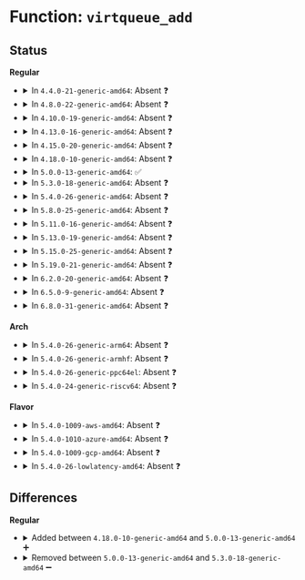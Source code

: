 # Function: <code>virtqueue_add</code>

## Status
<b>Regular</b>
<ul>
<li>
<details>
<summary>In <code>4.4.0-21-generic-amd64</code>: Absent ❓</summary>

```json
{
  "name": "virtqueue_add",
  "collision_type": "Unique Static",
  "inline_type": "Full",
  "funcs": [
    {
      "addr": 18446744071583823937,
      "name": "virtqueue_add",
      "external": false,
      "loc": "drivers/virtio/virtio_ring.c:129",
      "file": "drivers/virtio/virtio_ring.c",
      "inline": "declared, inlined",
      "caller_inline": [
        "drivers/virtio/virtio_ring.c:virtqueue_add_sgs",
        "drivers/virtio/virtio_ring.c:virtqueue_add_inbuf",
        "drivers/virtio/virtio_ring.c:virtqueue_add_outbuf"
      ],
      "caller_func": []
    }
  ],
  "symbols": []
}
```
</details>
</li>
<li>
<details>
<summary>In <code>4.8.0-22-generic-amd64</code>: Absent ❓</summary>

```json
{
  "name": "virtqueue_add",
  "collision_type": "Unique Static",
  "inline_type": "Full",
  "funcs": [
    {
      "addr": 18446744071584154309,
      "name": "virtqueue_add",
      "external": false,
      "loc": "drivers/virtio/virtio_ring.c:260",
      "file": "drivers/virtio/virtio_ring.c",
      "inline": "declared, inlined",
      "caller_inline": [
        "drivers/virtio/virtio_ring.c:virtqueue_add_inbuf",
        "drivers/virtio/virtio_ring.c:virtqueue_add_outbuf",
        "drivers/virtio/virtio_ring.c:virtqueue_add_sgs"
      ],
      "caller_func": []
    }
  ],
  "symbols": []
}
```
</details>
</li>
<li>
<details>
<summary>In <code>4.10.0-19-generic-amd64</code>: Absent ❓</summary>

```json
{
  "name": "virtqueue_add",
  "collision_type": "Unique Static",
  "inline_type": "Full",
  "funcs": [
    {
      "addr": 18446744071584334885,
      "name": "virtqueue_add",
      "external": false,
      "loc": "drivers/virtio/virtio_ring.c:260",
      "file": "drivers/virtio/virtio_ring.c",
      "inline": "declared, inlined",
      "caller_inline": [
        "drivers/virtio/virtio_ring.c:virtqueue_add_inbuf",
        "drivers/virtio/virtio_ring.c:virtqueue_add_outbuf",
        "drivers/virtio/virtio_ring.c:virtqueue_add_sgs"
      ],
      "caller_func": []
    }
  ],
  "symbols": []
}
```
</details>
</li>
<li>
<details>
<summary>In <code>4.13.0-16-generic-amd64</code>: Absent ❓</summary>

```json
{
  "name": "virtqueue_add",
  "collision_type": "Unique Static",
  "inline_type": "Full",
  "funcs": [
    {
      "addr": 18446744071584415909,
      "name": "virtqueue_add",
      "external": false,
      "loc": "drivers/virtio/virtio_ring.c:260",
      "file": "drivers/virtio/virtio_ring.c",
      "inline": "declared, inlined",
      "caller_inline": [
        "drivers/virtio/virtio_ring.c:virtqueue_add_inbuf_ctx",
        "drivers/virtio/virtio_ring.c:virtqueue_add_inbuf",
        "drivers/virtio/virtio_ring.c:virtqueue_add_outbuf",
        "drivers/virtio/virtio_ring.c:virtqueue_add_sgs"
      ],
      "caller_func": []
    }
  ],
  "symbols": []
}
```
</details>
</li>
<li>
<details>
<summary>In <code>4.15.0-20-generic-amd64</code>: Absent ❓</summary>

```json
{
  "name": "virtqueue_add",
  "collision_type": "Unique Static",
  "inline_type": "Full",
  "funcs": [
    {
      "addr": 18446744071584823478,
      "name": "virtqueue_add",
      "external": false,
      "loc": "drivers/virtio/virtio_ring.c:260",
      "file": "drivers/virtio/virtio_ring.c",
      "inline": "declared, inlined",
      "caller_inline": [
        "drivers/virtio/virtio_ring.c:virtqueue_add_inbuf_ctx",
        "drivers/virtio/virtio_ring.c:virtqueue_add_inbuf",
        "drivers/virtio/virtio_ring.c:virtqueue_add_outbuf",
        "drivers/virtio/virtio_ring.c:virtqueue_add_sgs"
      ],
      "caller_func": []
    }
  ],
  "symbols": []
}
```
</details>
</li>
<li>
<details>
<summary>In <code>4.18.0-10-generic-amd64</code>: Absent ❓</summary>

```json
{
  "name": "virtqueue_add",
  "collision_type": "Unique Static",
  "inline_type": "Full",
  "funcs": [
    {
      "addr": 18446744071585054725,
      "name": "virtqueue_add",
      "external": false,
      "loc": "drivers/virtio/virtio_ring.c:259",
      "file": "drivers/virtio/virtio_ring.c",
      "inline": "declared, inlined",
      "caller_inline": [
        "drivers/virtio/virtio_ring.c:virtqueue_add_inbuf_ctx",
        "drivers/virtio/virtio_ring.c:virtqueue_add_inbuf",
        "drivers/virtio/virtio_ring.c:virtqueue_add_outbuf",
        "drivers/virtio/virtio_ring.c:virtqueue_add_sgs"
      ],
      "caller_func": []
    }
  ],
  "symbols": []
}
```
</details>
</li>
<li>
<details>
<summary>In <code>5.0.0-13-generic-amd64</code>: ✅</summary>

```c
int virtqueue_add(struct virtqueue * _vq, struct scatterlist * * sgs, unsigned int total_sg, unsigned int out_sgs, unsigned int in_sgs, void * data, void * ctx, gfp_t gfp)
```

```json
{
  "name": "virtqueue_add",
  "collision_type": "Unique Static",
  "inline_type": "No",
  "funcs": [
    {
      "addr": 18446744071585161968,
      "name": "virtqueue_add",
      "external": false,
      "loc": "drivers/virtio/virtio_ring.c:1689",
      "file": "drivers/virtio/virtio_ring.c",
      "inline": "seen, unknown",
      "caller_inline": [],
      "caller_func": [
        "drivers/virtio/virtio_ring.c:virtqueue_add_inbuf_ctx",
        "drivers/virtio/virtio_ring.c:virtqueue_add_inbuf",
        "drivers/virtio/virtio_ring.c:virtqueue_add_outbuf",
        "drivers/virtio/virtio_ring.c:virtqueue_add_sgs"
      ]
    }
  ],
  "symbols": [
    {
      "addr": 18446744071585161968,
      "name": "virtqueue_add",
      "section": ".text",
      "bind": "STB_LOCAL",
      "size": 2799
    }
  ]
}
```
</details>
</li>
<li>
<details>
<summary>In <code>5.3.0-18-generic-amd64</code>: Absent ❓</summary>

```json
{
  "name": "virtqueue_add",
  "collision_type": "Unique Static",
  "inline_type": "Full",
  "funcs": [
    {
      "addr": 18446744071585374565,
      "name": "virtqueue_add",
      "external": false,
      "loc": "drivers/virtio/virtio_ring.c:1694",
      "file": "drivers/virtio/virtio_ring.c",
      "inline": "declared, inlined",
      "caller_inline": [
        "drivers/virtio/virtio_ring.c:virtqueue_add_inbuf_ctx",
        "drivers/virtio/virtio_ring.c:virtqueue_add_inbuf",
        "drivers/virtio/virtio_ring.c:virtqueue_add_outbuf",
        "drivers/virtio/virtio_ring.c:virtqueue_add_sgs"
      ],
      "caller_func": []
    }
  ],
  "symbols": []
}
```
</details>
</li>
<li>
<details>
<summary>In <code>5.4.0-26-generic-amd64</code>: Absent ❓</summary>

```json
{
  "name": "virtqueue_add",
  "collision_type": "Unique Static",
  "inline_type": "Full",
  "funcs": [
    {
      "addr": 18446744071585514437,
      "name": "virtqueue_add",
      "external": false,
      "loc": "drivers/virtio/virtio_ring.c:1693",
      "file": "drivers/virtio/virtio_ring.c",
      "inline": "declared, inlined",
      "caller_inline": [
        "drivers/virtio/virtio_ring.c:virtqueue_add_inbuf_ctx",
        "drivers/virtio/virtio_ring.c:virtqueue_add_inbuf",
        "drivers/virtio/virtio_ring.c:virtqueue_add_outbuf",
        "drivers/virtio/virtio_ring.c:virtqueue_add_sgs"
      ],
      "caller_func": []
    }
  ],
  "symbols": []
}
```
</details>
</li>
<li>
<details>
<summary>In <code>5.8.0-25-generic-amd64</code>: Absent ❓</summary>

```json
{
  "name": "virtqueue_add",
  "collision_type": "Unique Static",
  "inline_type": "Full",
  "funcs": [
    {
      "addr": 18446744071586233845,
      "name": "virtqueue_add",
      "external": false,
      "loc": "drivers/virtio/virtio_ring.c:1693",
      "file": "drivers/virtio/virtio_ring.c",
      "inline": "declared, inlined",
      "caller_inline": [
        "drivers/virtio/virtio_ring.c:virtqueue_add_inbuf_ctx",
        "drivers/virtio/virtio_ring.c:virtqueue_add_inbuf",
        "drivers/virtio/virtio_ring.c:virtqueue_add_outbuf",
        "drivers/virtio/virtio_ring.c:virtqueue_add_sgs"
      ],
      "caller_func": []
    }
  ],
  "symbols": []
}
```
</details>
</li>
<li>
<details>
<summary>In <code>5.11.0-16-generic-amd64</code>: Absent ❓</summary>

```json
{
  "name": "virtqueue_add",
  "collision_type": "Unique Static",
  "inline_type": "Full",
  "funcs": [
    {
      "addr": 18446744071586352233,
      "name": "virtqueue_add",
      "external": false,
      "loc": "drivers/virtio/virtio_ring.c:1693",
      "file": "drivers/virtio/virtio_ring.c",
      "inline": "declared, inlined",
      "caller_inline": [
        "drivers/virtio/virtio_ring.c:virtqueue_add_inbuf_ctx",
        "drivers/virtio/virtio_ring.c:virtqueue_add_inbuf",
        "drivers/virtio/virtio_ring.c:virtqueue_add_outbuf",
        "drivers/virtio/virtio_ring.c:virtqueue_add_sgs"
      ],
      "caller_func": []
    }
  ],
  "symbols": []
}
```
</details>
</li>
<li>
<details>
<summary>In <code>5.13.0-19-generic-amd64</code>: Absent ❓</summary>

```json
{
  "name": "virtqueue_add",
  "collision_type": "Unique Static",
  "inline_type": "Full",
  "funcs": [
    {
      "addr": 18446744071586235273,
      "name": "virtqueue_add",
      "external": false,
      "loc": "drivers/virtio/virtio_ring.c:1695",
      "file": "drivers/virtio/virtio_ring.c",
      "inline": "declared, inlined",
      "caller_inline": [
        "drivers/virtio/virtio_ring.c:virtqueue_add_inbuf_ctx",
        "drivers/virtio/virtio_ring.c:virtqueue_add_inbuf",
        "drivers/virtio/virtio_ring.c:virtqueue_add_outbuf",
        "drivers/virtio/virtio_ring.c:virtqueue_add_sgs"
      ],
      "caller_func": []
    }
  ],
  "symbols": []
}
```
</details>
</li>
<li>
<details>
<summary>In <code>5.15.0-25-generic-amd64</code>: Absent ❓</summary>

```json
{
  "name": "virtqueue_add",
  "collision_type": "Unique Static",
  "inline_type": "Full",
  "funcs": [
    {
      "addr": 18446744071586744153,
      "name": "virtqueue_add",
      "external": false,
      "loc": "drivers/virtio/virtio_ring.c:1793",
      "file": "drivers/virtio/virtio_ring.c",
      "inline": "declared, inlined",
      "caller_inline": [
        "drivers/virtio/virtio_ring.c:virtqueue_add_inbuf_ctx",
        "drivers/virtio/virtio_ring.c:virtqueue_add_inbuf",
        "drivers/virtio/virtio_ring.c:virtqueue_add_outbuf",
        "drivers/virtio/virtio_ring.c:virtqueue_add_sgs"
      ],
      "caller_func": []
    }
  ],
  "symbols": []
}
```
</details>
</li>
<li>
<details>
<summary>In <code>5.19.0-21-generic-amd64</code>: Absent ❓</summary>

```json
{
  "name": "virtqueue_add",
  "collision_type": "Unique Static",
  "inline_type": "Full",
  "funcs": [
    {
      "addr": 18446744071588019641,
      "name": "virtqueue_add",
      "external": false,
      "loc": "drivers/virtio/virtio_ring.c:1797",
      "file": "drivers/virtio/virtio_ring.c",
      "inline": "declared, inlined",
      "caller_inline": [
        "drivers/virtio/virtio_ring.c:virtqueue_add_inbuf_ctx",
        "drivers/virtio/virtio_ring.c:virtqueue_add_inbuf",
        "drivers/virtio/virtio_ring.c:virtqueue_add_outbuf",
        "drivers/virtio/virtio_ring.c:virtqueue_add_sgs"
      ],
      "caller_func": []
    }
  ],
  "symbols": []
}
```
</details>
</li>
<li>
<details>
<summary>In <code>6.2.0-20-generic-amd64</code>: Absent ❓</summary>

```json
{
  "name": "virtqueue_add",
  "collision_type": "Unique Static",
  "inline_type": "Full",
  "funcs": [
    {
      "addr": 18446744071589395577,
      "name": "virtqueue_add",
      "external": false,
      "loc": "drivers/virtio/virtio_ring.c:2083",
      "file": "drivers/virtio/virtio_ring.c",
      "inline": "declared, inlined",
      "caller_inline": [
        "drivers/virtio/virtio_ring.c:virtqueue_add_inbuf_ctx",
        "drivers/virtio/virtio_ring.c:virtqueue_add_inbuf",
        "drivers/virtio/virtio_ring.c:virtqueue_add_outbuf",
        "drivers/virtio/virtio_ring.c:virtqueue_add_sgs"
      ],
      "caller_func": []
    }
  ],
  "symbols": []
}
```
</details>
</li>
<li>
<details>
<summary>In <code>6.5.0-9-generic-amd64</code>: Absent ❓</summary>

```json
{
  "name": "virtqueue_add",
  "collision_type": "Unique Static",
  "inline_type": "Full",
  "funcs": [
    {
      "addr": 18446744071589694393,
      "name": "virtqueue_add",
      "external": false,
      "loc": "drivers/virtio/virtio_ring.c:2120",
      "file": "drivers/virtio/virtio_ring.c",
      "inline": "declared, inlined",
      "caller_inline": [
        "drivers/virtio/virtio_ring.c:virtqueue_add_inbuf_ctx",
        "drivers/virtio/virtio_ring.c:virtqueue_add_inbuf",
        "drivers/virtio/virtio_ring.c:virtqueue_add_outbuf",
        "drivers/virtio/virtio_ring.c:virtqueue_add_sgs"
      ],
      "caller_func": []
    }
  ],
  "symbols": []
}
```
</details>
</li>
<li>
<details>
<summary>In <code>6.8.0-31-generic-amd64</code>: Absent ❓</summary>

```json
{
  "name": "virtqueue_add",
  "collision_type": "Unique Static",
  "inline_type": "Full",
  "funcs": [
    {
      "addr": 18446744071590027337,
      "name": "virtqueue_add",
      "external": false,
      "loc": "drivers/virtio/virtio_ring.c:2197",
      "file": "drivers/virtio/virtio_ring.c",
      "inline": "declared, inlined",
      "caller_inline": [
        "drivers/virtio/virtio_ring.c:virtqueue_add_inbuf_ctx",
        "drivers/virtio/virtio_ring.c:virtqueue_add_inbuf",
        "drivers/virtio/virtio_ring.c:virtqueue_add_outbuf",
        "drivers/virtio/virtio_ring.c:virtqueue_add_sgs"
      ],
      "caller_func": []
    }
  ],
  "symbols": []
}
```
</details>
</li>
</ul>
<b>Arch</b>
<ul>
<li>
<details>
<summary>In <code>5.4.0-26-generic-arm64</code>: Absent ❓</summary>

```json
{
  "name": "virtqueue_add",
  "collision_type": "Unique Static",
  "inline_type": "Full",
  "funcs": [
    {
      "addr": 18446603336498172772,
      "name": "virtqueue_add",
      "external": false,
      "loc": "drivers/virtio/virtio_ring.c:1693",
      "file": "drivers/virtio/virtio_ring.c",
      "inline": "declared, inlined",
      "caller_inline": [
        "drivers/virtio/virtio_ring.c:virtqueue_add_inbuf_ctx",
        "drivers/virtio/virtio_ring.c:virtqueue_add_inbuf",
        "drivers/virtio/virtio_ring.c:virtqueue_add_outbuf",
        "drivers/virtio/virtio_ring.c:virtqueue_add_sgs"
      ],
      "caller_func": []
    }
  ],
  "symbols": []
}
```
</details>
</li>
<li>
<details>
<summary>In <code>5.4.0-26-generic-armhf</code>: Absent ❓</summary>

```json
{
  "name": "virtqueue_add",
  "collision_type": "Unique Static",
  "inline_type": "Full",
  "funcs": [
    {
      "addr": 3230932520,
      "name": "virtqueue_add",
      "external": false,
      "loc": "drivers/virtio/virtio_ring.c:1693",
      "file": "drivers/virtio/virtio_ring.c",
      "inline": "declared, inlined",
      "caller_inline": [
        "drivers/virtio/virtio_ring.c:virtqueue_add_inbuf_ctx",
        "drivers/virtio/virtio_ring.c:virtqueue_add_inbuf",
        "drivers/virtio/virtio_ring.c:virtqueue_add_outbuf",
        "drivers/virtio/virtio_ring.c:virtqueue_add_sgs"
      ],
      "caller_func": []
    }
  ],
  "symbols": []
}
```
</details>
</li>
<li>
<details>
<summary>In <code>5.4.0-26-generic-ppc64el</code>: Absent ❓</summary>

```json
{
  "name": "virtqueue_add",
  "collision_type": "Unique Static",
  "inline_type": "Full",
  "funcs": [
    {
      "addr": 13835058055291402656,
      "name": "virtqueue_add",
      "external": false,
      "loc": "drivers/virtio/virtio_ring.c:1693",
      "file": "drivers/virtio/virtio_ring.c",
      "inline": "declared, inlined",
      "caller_inline": [
        "drivers/virtio/virtio_ring.c:virtqueue_add_inbuf_ctx",
        "drivers/virtio/virtio_ring.c:virtqueue_add_inbuf",
        "drivers/virtio/virtio_ring.c:virtqueue_add_outbuf",
        "drivers/virtio/virtio_ring.c:virtqueue_add_sgs"
      ],
      "caller_func": []
    }
  ],
  "symbols": []
}
```
</details>
</li>
<li>
<details>
<summary>In <code>5.4.0-24-generic-riscv64</code>: Absent ❓</summary>

```json
{
  "name": "virtqueue_add",
  "collision_type": "Unique Static",
  "inline_type": "Full",
  "funcs": [
    {
      "addr": 18446743936275948468,
      "name": "virtqueue_add",
      "external": false,
      "loc": "drivers/virtio/virtio_ring.c:1693",
      "file": "drivers/virtio/virtio_ring.c",
      "inline": "declared, inlined",
      "caller_inline": [
        "drivers/virtio/virtio_ring.c:virtqueue_add_inbuf_ctx",
        "drivers/virtio/virtio_ring.c:virtqueue_add_inbuf",
        "drivers/virtio/virtio_ring.c:virtqueue_add_outbuf",
        "drivers/virtio/virtio_ring.c:virtqueue_add_sgs"
      ],
      "caller_func": []
    }
  ],
  "symbols": []
}
```
</details>
</li>
</ul>
<b>Flavor</b>
<ul>
<li>
<details>
<summary>In <code>5.4.0-1009-aws-amd64</code>: Absent ❓</summary>

```json
{
  "name": "virtqueue_add",
  "collision_type": "Unique Static",
  "inline_type": "Full",
  "funcs": [
    {
      "addr": 18446744071585276517,
      "name": "virtqueue_add",
      "external": false,
      "loc": "drivers/virtio/virtio_ring.c:1693",
      "file": "drivers/virtio/virtio_ring.c",
      "inline": "declared, inlined",
      "caller_inline": [
        "drivers/virtio/virtio_ring.c:virtqueue_add_inbuf_ctx",
        "drivers/virtio/virtio_ring.c:virtqueue_add_inbuf",
        "drivers/virtio/virtio_ring.c:virtqueue_add_outbuf",
        "drivers/virtio/virtio_ring.c:virtqueue_add_sgs"
      ],
      "caller_func": []
    }
  ],
  "symbols": []
}
```
</details>
</li>
<li>
<details>
<summary>In <code>5.4.0-1010-azure-amd64</code>: Absent ❓</summary>

```json
{
  "name": "virtqueue_add",
  "collision_type": "Unique Static",
  "inline_type": "Full",
  "funcs": [
    {
      "addr": 18446744071585228981,
      "name": "virtqueue_add",
      "external": false,
      "loc": "drivers/virtio/virtio_ring.c:1693",
      "file": "drivers/virtio/virtio_ring.c",
      "inline": "declared, inlined",
      "caller_inline": [
        "drivers/virtio/virtio_ring.c:virtqueue_add_inbuf_ctx",
        "drivers/virtio/virtio_ring.c:virtqueue_add_inbuf",
        "drivers/virtio/virtio_ring.c:virtqueue_add_outbuf",
        "drivers/virtio/virtio_ring.c:virtqueue_add_sgs"
      ],
      "caller_func": []
    }
  ],
  "symbols": []
}
```
</details>
</li>
<li>
<details>
<summary>In <code>5.4.0-1009-gcp-amd64</code>: Absent ❓</summary>

```json
{
  "name": "virtqueue_add",
  "collision_type": "Unique Static",
  "inline_type": "Full",
  "funcs": [
    {
      "addr": 18446744071585464837,
      "name": "virtqueue_add",
      "external": false,
      "loc": "drivers/virtio/virtio_ring.c:1693",
      "file": "drivers/virtio/virtio_ring.c",
      "inline": "declared, inlined",
      "caller_inline": [
        "drivers/virtio/virtio_ring.c:virtqueue_add_inbuf_ctx",
        "drivers/virtio/virtio_ring.c:virtqueue_add_inbuf",
        "drivers/virtio/virtio_ring.c:virtqueue_add_outbuf",
        "drivers/virtio/virtio_ring.c:virtqueue_add_sgs"
      ],
      "caller_func": []
    }
  ],
  "symbols": []
}
```
</details>
</li>
<li>
<details>
<summary>In <code>5.4.0-26-lowlatency-amd64</code>: Absent ❓</summary>

```json
{
  "name": "virtqueue_add",
  "collision_type": "Unique Static",
  "inline_type": "Full",
  "funcs": [
    {
      "addr": 18446744071585573013,
      "name": "virtqueue_add",
      "external": false,
      "loc": "drivers/virtio/virtio_ring.c:1693",
      "file": "drivers/virtio/virtio_ring.c",
      "inline": "declared, inlined",
      "caller_inline": [
        "drivers/virtio/virtio_ring.c:virtqueue_add_inbuf_ctx",
        "drivers/virtio/virtio_ring.c:virtqueue_add_inbuf",
        "drivers/virtio/virtio_ring.c:virtqueue_add_outbuf",
        "drivers/virtio/virtio_ring.c:virtqueue_add_sgs"
      ],
      "caller_func": []
    }
  ],
  "symbols": []
}
```
</details>
</li>
</ul>

## Differences
<b>Regular</b>
<ul>
<li>
<details>
<summary>Added between <code>4.18.0-10-generic-amd64</code> and <code>5.0.0-13-generic-amd64</code> ➕</summary>

```c
int virtqueue_add(struct virtqueue * _vq, struct scatterlist * * sgs, unsigned int total_sg, unsigned int out_sgs, unsigned int in_sgs, void * data, void * ctx, gfp_t gfp)
```
</details>
</li>
<li>
<details>
<summary>Removed between <code>5.0.0-13-generic-amd64</code> and <code>5.3.0-18-generic-amd64</code> ➖</summary>

```c
int virtqueue_add(struct virtqueue * _vq, struct scatterlist * * sgs, unsigned int total_sg, unsigned int out_sgs, unsigned int in_sgs, void * data, void * ctx, gfp_t gfp)
```
</details>
</li>
</ul>
